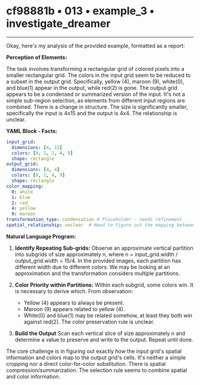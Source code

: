 # cf98881b • 013 • example_3 • investigate_dreamer

---
Okay, here's my analysis of the provided example, formatted as a report:

**Perception of Elements:**

The task involves transforming a rectangular grid of colored pixels into a smaller rectangular grid. The colors in the input grid seem to be reduced to a subset in the output grid. Specifically, yellow (4), maroon (9), white(0), and blue(1) appear in the output, while red(2) is gone. The output grid appears to be a condensed or summarized version of the input. It's not a simple sub-region selection, as elements from different input regions are combined. There is a change in structure. The size is significantly smaller, specifically the input is 4x15 and the output is 4x4. The relationship is unclear.

**YAML Block - Facts:**



```yaml
input_grid:
  dimensions: [4, 15]
  colors: [0, 1, 2, 4, 9]
  shape: rectangle
output_grid:
  dimensions: [4, 4]
  colors: [0, 1, 4, 9]
  shape: rectangle
color_mapping:
  0: white
  1: blue
  2: red
  4: yellow
  9: maroon
transformation_type: condensation # Placeholder - needs refinement
spatial_relationship: unclear  # Need to figure out the mapping between input and output positions
```



**Natural Language Program:**

1.  **Identify Repeating Sub-grids:** Observe an approximate vertical partition into subgrids of size approximately n, where n = input_grid.width / output_grid.width = 15/4. In the provided images, each partition has different width due to different colors. We may be looking at an approximation and the transformation considers multiple partitions.

2.  **Color Priority within Partitions:** Within each subgrid, some colors win. It is necessary to derive which.
    From observation:
    -   Yellow (4) appears to always be present.
    -   Maroon (9) appears related to yellow (4).
    - White(0) and blue(1) may be related somehow, at least they both win against red(2).
   The color preservation rule is unclear.

3. **Build the Output** Scan each vertical slice of size approximately n and determine a value to preserve and write to the output.
Repeat until done.

The core challenge is in figuring out exactly *how* the input grid's spatial information and colors map to the output grid's cells. It's neither a simple cropping nor a direct color-for-color substitution. There is spatial compression/summarization. The selection rule seems to combine spatial and color information.


